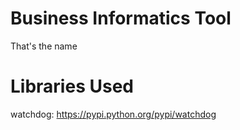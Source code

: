# Business Informatics Tool
That's the name

# Libraries Used
watchdog: https://pypi.python.org/pypi/watchdog
